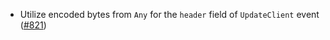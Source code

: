 - Utilize encoded bytes from `Any` for the `header` field of `UpdateClient`
  event
  ([#821](https://github.com/cosmos/ibc-rs/issues/821))
